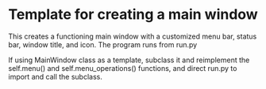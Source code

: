 # Template for creating a main window

This creates a functioning main window with a customized menu bar, status bar, window title, and icon. The program runs from run.py

If using MainWindow class as a template, subclass it and reimplement the self.menu() and self.menu_operations() functions, and direct run.py to import and call the subclass.
